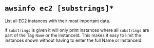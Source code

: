 # `awsinfo ec2 [substrings]*`

List all EC2 instances with their most important data. 

If `substrings` is given it will only print instances where all `substrings` are part of the Tag `Name` or 
the InstanceId. This makes it easy to limit the instances shown without having to enter the full Name or InstanceId.